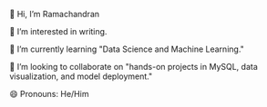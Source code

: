 👋 Hi, I’m Ramachandran 

👀 I’m interested in writing.

🌱 I’m currently learning "Data Science and Machine Learning."

💞️ I’m looking to collaborate on "hands-on projects in MySQL, data visualization, and model deployment."

😄 Pronouns: He/Him
